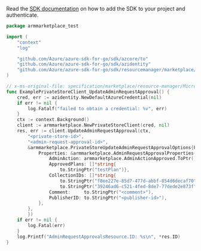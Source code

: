 Read the [SDK documentation](https://github.com/Azure/azure-sdk-for-go/blob/sdk%2Fresourcemanager%2Fmarketplace%2Farmmarketplace%2Fv0.1.0/sdk/resourcemanager/marketplace/armmarketplace/README.md) on how to add the SDK to your project and authenticate.

```go
package armmarketplace_test

import (
	"context"
	"log"

	"github.com/Azure/azure-sdk-for-go/sdk/azcore/to"
	"github.com/Azure/azure-sdk-for-go/sdk/azidentity"
	"github.com/Azure/azure-sdk-for-go/sdk/resourcemanager/marketplace/armmarketplace"
)

// x-ms-original-file: specification/marketplace/resource-manager/Microsoft.Marketplace/stable/2021-06-01/examples/UpdateAdminRequestApproval.json
func ExamplePrivateStoreClient_UpdateAdminRequestApproval() {
	cred, err := azidentity.NewDefaultAzureCredential(nil)
	if err != nil {
		log.Fatalf("failed to obtain a credential: %v", err)
	}
	ctx := context.Background()
	client := armmarketplace.NewPrivateStoreClient(cred, nil)
	res, err := client.UpdateAdminRequestApproval(ctx,
		"<private-store-id>",
		"<admin-request-approval-id>",
		&armmarketplace.PrivateStoreUpdateAdminRequestApprovalOptions{Payload: &armmarketplace.AdminRequestApprovalsResource{
			Properties: &armmarketplace.AdminRequestApprovalProperties{
				AdminAction: armmarketplace.AdminActionApproved.ToPtr(),
				ApprovedPlans: []*string{
					to.StringPtr("testPlan")},
				CollectionIDs: []*string{
					to.StringPtr("f8ee227e-85d7-477d-abbf-854d6decaf70"),
					to.StringPtr("39246ad6-c521-4fed-8de7-77dede2e873f")},
				Comment:     to.StringPtr("<comment>"),
				PublisherID: to.StringPtr("<publisher-id>"),
			},
		},
		})
	if err != nil {
		log.Fatal(err)
	}
	log.Printf("AdminRequestApprovalsResource.ID: %s\n", *res.ID)
}
```

